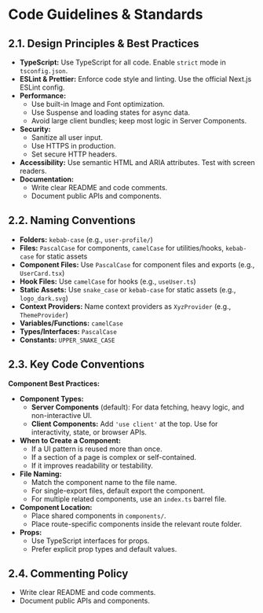 # Code Guidelines & Standards

## 2.1. Design Principles & Best Practices

- **TypeScript:** Use TypeScript for all code. Enable `strict` mode in `tsconfig.json`.
- **ESLint & Prettier:** Enforce code style and linting. Use the official Next.js ESLint config.
- **Performance:**
  - Use built-in Image and Font optimization.
  - Use Suspense and loading states for async data.
  - Avoid large client bundles; keep most logic in Server Components.
- **Security:**
  - Sanitize all user input.
  - Use HTTPS in production.
  - Set secure HTTP headers.
- **Accessibility:** Use semantic HTML and ARIA attributes. Test with screen readers.
- **Documentation:**
  - Write clear README and code comments.
  - Document public APIs and components.

## 2.2. Naming Conventions

- **Folders:** `kebab-case` (e.g., `user-profile/`)
- **Files:** `PascalCase` for components, `camelCase` for utilities/hooks, `kebab-case` for static assets
- **Component Files:** Use `PascalCase` for component files and exports (e.g., `UserCard.tsx`)
- **Hook Files:** Use `camelCase` for hooks (e.g., `useUser.ts`)
- **Static Assets:** Use `snake_case` or `kebab-case` for static assets (e.g., `logo_dark.svg`)
- **Context Providers:** Name context providers as `XyzProvider` (e.g., `ThemeProvider`)
- **Variables/Functions:** `camelCase`
- **Types/Interfaces:** `PascalCase`
- **Constants:** `UPPER_SNAKE_CASE`

## 2.3. Key Code Conventions

**Component Best Practices:**

- **Component Types:**
  - **Server Components** (default): For data fetching, heavy logic, and non-interactive UI.
  - **Client Components:** Add `'use client'` at the top. Use for interactivity, state, or browser APIs.
- **When to Create a Component:**
  - If a UI pattern is reused more than once.
  - If a section of a page is complex or self-contained.
  - If it improves readability or testability.
- **File Naming:**
  - Match the component name to the file name.
  - For single-export files, default export the component.
  - For multiple related components, use an `index.ts` barrel file.
- **Component Location:**
  - Place shared components in `components/`.
  - Place route-specific components inside the relevant route folder.
- **Props:**
  - Use TypeScript interfaces for props.
  - Prefer explicit prop types and default values.

## 2.4. Commenting Policy

- Write clear README and code comments.
- Document public APIs and components.

